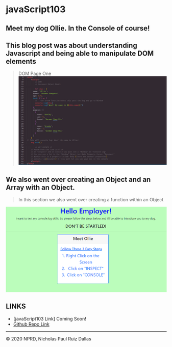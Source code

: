 # javaScript103
## Meet my dog Ollie. In the Console of course! 

## This blog post was about understanding Javascript and being able to manipulate DOM elements

> DOM Page One
![DOMone](./photos/DOM_one.PNG)


## We also went over creating an Object and an Array with an Object. 
> In this section we also went over creating a function within an Object

![mainPage](./photos/mainPage.png)


## LINKS

- [javaScript103 Link] Coming Soon!
- [Github Repo Link](https://github.com/nicholasd-uci/javaScript103)

- - -
© 2020 NPRD, Nicholas Paul Ruiz Dallas